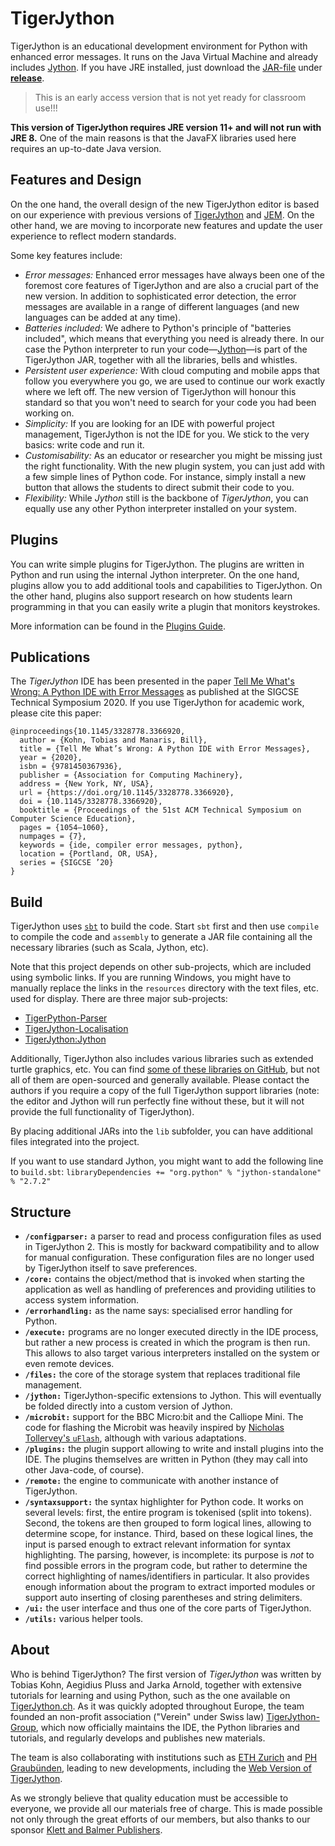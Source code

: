 # TigerJython

TigerJython is an educational development environment for Python with enhanced error messages.  It runs on the Java 
Virtual Machine and already includes [Jython](https://www.jython.org/).  If you have JRE installed, just download 
the [JAR-file](https://github.com/Tiger-Jython/TigerJython/releases/download/v3.0-ea%2B7/TigerJython3-ea+7.jar) under 
[**release**](https://github.com/Tiger-Jython/TigerJython/releases/latest).

> This is an early access version that is not yet ready for classroom use!!!

**This version of TigerJython requires JRE version 11+ and will not run with JRE 8.**
One of the main reasons is that the JavaFX libraries used here requires an up-to-date
Java version.


## Features and Design

On the one hand, the overall design of the new TigerJython editor is based on our experience with previous versions of [TigerJython](http://jython.tobiaskohn.ch/) and [JEM](https://jythonmusic.me/).  On the other hand, we are moving to incorporate new features and update the user experience to reflect modern standards.

Some key features include:

- _Error messages:_ Enhanced error messages have always been one of the foremost core features of TigerJython and are also a crucial part of the new version.  In addition to sophisticated error detection, the error messages are available in a range of different languages (and new languages can be added at any time).
- _Batteries included:_ We adhere to Python's principle of "batteries included", which means that everything you need is already there.  In our case the Python interpreter to run your code&mdash;[Jython](https://www.jython.org/)&mdash;is part of the TigerJython JAR, together with all the libraries, bells and whistles.
- _Persistent user experience:_ With cloud computing and mobile apps that follow you everywhere you go, we are used to continue our work exactly where we left off.  The new version of TigerJython will honour this standard so that you won't need to search for your code you had been working on.
- _Simplicity:_ If you are looking for an IDE with powerful project management, TigerJython is not the IDE for you.  We stick to the very basics: write code and run it.
- _Customisability:_ As an educator or researcher you might be missing just the right functionality.  With the new plugin system, you can just add with a few simple lines of Python code.  For instance, simply install a new button that allows the students to direct submit their code to you.
- _Flexibility:_ While _Jython_ still is the backbone of _TigerJython_, you can equally use any other Python interpreter installed on your system.


## Plugins

You can write simple plugins for TigerJython.  The plugins are written in Python and run using the internal Jython interpreter.  On the one hand, plugins allow you to add additional tools and capabilities to TigerJython.  On the other hand, plugins also support research on how students learn programming in that you can easily write a plugin that monitors keystrokes.

More information can be found in the [Plugins Guide](PLUGINS.md).



## Publications

The _TigerJython_ IDE has been presented in the paper 
[Tell Me What's Wrong: A Python IDE with Error Messages](https://dl.acm.org/doi/abs/10.1145/3328778.3366920)
as published at the SIGCSE Technical Symposium 2020.  If you use TigerJython for academic work, please cite this paper:
```
@inproceedings{10.1145/3328778.3366920,
  author = {Kohn, Tobias and Manaris, Bill},
  title = {Tell Me What’s Wrong: A Python IDE with Error Messages},
  year = {2020},
  isbn = {9781450367936},
  publisher = {Association for Computing Machinery},
  address = {New York, NY, USA},
  url = {https://doi.org/10.1145/3328778.3366920},
  doi = {10.1145/3328778.3366920},
  booktitle = {Proceedings of the 51st ACM Technical Symposium on Computer Science Education},
  pages = {1054–1060},
  numpages = {7},
  keywords = {ide, compiler error messages, python},
  location = {Portland, OR, USA},
  series = {SIGCSE ’20}
}
```


## Build

TigerJython uses [`sbt`](https://www.scala-sbt.org/) to build the code.  Start `sbt` first and then use
`compile` to compile the code and `assembly` to generate a JAR file containing all the necessary 
libraries (such as Scala, Jython, etc).

Note that this project depends on other sub-projects, which are included using symbolic links.  If you
are running Windows, you might have to manually replace the links in the `resources` directory with the
text files, etc. used for display.  There are three major sub-projects:
- [TigerPython-Parser](https://github.com/Tobias-Kohn/TigerPython-Parser/)
- [TigerJython-Localisation](https://github.com/Tiger-Jython/TigerJython-Localisation)
- [TigerJython:Jython](https://github.com/Tiger-Jython/jython)

Additionally, TigerJython also includes various libraries such as extended turtle graphics, etc.  You
can find [some of these libraries on GitHub](https://github.com/Tiger-Jython/Aplu-Libraries), 
but not all of them are open-sourced and generally available.  Please contact the authors if you require
a copy of the full TigerJython support libraries (note: the editor and Jython will run perfectly fine 
without these, but it will not provide the full functionality of TigerJython).

By placing additional JARs into the `lib` subfolder, you can have additional files integrated into the
project.

If you want to use standard Jython, you might want to add the following line to `build.sbt`:
``libraryDependencies += "org.python" % "jython-standalone" % "2.7.2"``



## Structure

- **`/configparser:`**  a parser to read and process configuration files as used in TigerJython 2.  This is mostly for
  backward compatibility and to allow for manual configuration.  These configuration files are no longer used by
  TigerJython itself to save preferences.
- **`/core:`**  contains the object/method that is invoked when starting the application as well as handling of
  preferences and providing utilities to access system information.
- **`/errorhandling:`**  as the name says: specialised error handling for Python.
- **`/execute:`**  programs are no longer executed directly in the IDE process, but rather a new process is created
  in which the program is then run.  This allows to also target various interpreters installed on the system or even
  remote devices.
- **`/files:`**  the core of the storage system that replaces traditional file management.
- **`/jython:`**  TigerJython-specific extensions to Jython.  This will eventually be folded directly into a custom
  version of Jython.
- **`/microbit:`**  support for the BBC Micro:bit and the Calliope Mini.  The code for flashing the Microbit was
  heavily inspired by [Nicholas Tollervey's `uFlash`](https://github.com/ntoll/uflash), although with various 
  adaptations.
- **`/plugins:`**  the plugin support allowing to write and install plugins into the IDE.  The plugins themselves are
  written in Python (they may call into other Java-code, of course).
- **`/remote:`**  the engine to communicate with another instance of TigerJython.
- **`/syntaxsupport:`**  the syntax highlighter for Python code.  It works on several levels: first, the entire program
  is tokenised (split into tokens).  Second, the tokens are then grouped to form logical lines, allowing to determine
  scope, for instance.  Third, based on these logical lines, the input is parsed enough to extract relevant information 
  for syntax highlighting.  The parsing, however, is incomplete: its purpose is _not_ to find possible errors in the
  program code, but rather to determine the correct highlighting of names/identifiers in particular.  It also provides
  enough information about the program to extract imported modules or support auto inserting of closing parentheses and
  string delimiters.
- **`/ui:`**  the user interface and thus one of the core parts of TigerJython.
- **`/utils:`**  various helper tools.


## About

Who is behind TigerJython?  The first version of _TigerJython_ was written by Tobias Kohn, Aegidius Pluss and Jarka Arnold, together with extensive tutorials for learning and using Python, such as the one available on [TigerJython.ch](http://www.tigerjython.com/engl/index.php).  As it was quickly adopted throughout Europe, the team founded an non-profit association ("Verein" under Swiss law) [TigerJython-Group](http://tjgroup.ch/), which now officially maintains the IDE, the Python libraries and tutorials, and regularly develops and publishes new materials.

The team is also collaborating with institutions such as [ETH Zurich](https://www.abz.inf.ethz.ch/) and [PH Graubünden](https://phgr.ch/), leading to new developments, including the [Web Version of TigerJython](https://webtigerjython.ethz.ch/).

As we strongly believe that quality education must be accessible to everyone, we provide all our materials free of 
charge.  This is made possible not only through the great efforts of our members, but also thanks to our 
sponsor [Klett and Balmer Publishers](https://www.klett.ch/).
